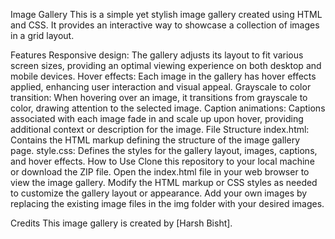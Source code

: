Image Gallery
This is a simple yet stylish image gallery created using HTML and CSS. It provides an interactive way to showcase a collection of images in a grid layout.

Features
Responsive design: The gallery adjusts its layout to fit various screen sizes, providing an optimal viewing experience on both desktop and mobile devices.
Hover effects: Each image in the gallery has hover effects applied, enhancing user interaction and visual appeal.
Grayscale to color transition: When hovering over an image, it transitions from grayscale to color, drawing attention to the selected image.
Caption animations: Captions associated with each image fade in and scale up upon hover, providing additional context or description for the image.
File Structure
index.html: Contains the HTML markup defining the structure of the image gallery page.
style.css: Defines the styles for the gallery layout, images, captions, and hover effects.
How to Use
Clone this repository to your local machine or download the ZIP file.
Open the index.html file in your web browser to view the image gallery.
Modify the HTML markup or CSS styles as needed to customize the gallery layout or appearance.
Add your own images by replacing the existing image files in the img folder with your desired images.




Credits
This image gallery is created by [Harsh Bisht].